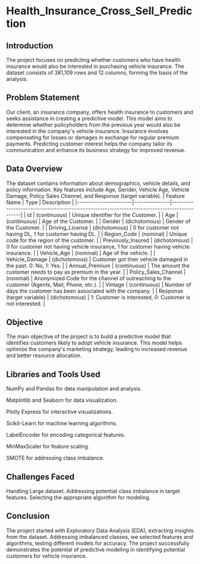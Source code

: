 # Health_Insurance_Cross_Sell_Prediction
## Introduction
The project focuses on predicting whether customers who have health insurance would also be interested in purchasing vehicle insurance. The dataset consists of 381,109 rows and 12 columns, forming the basis of the analysis.
## Problem Statement
Our client, an insurance company, offers health insurance to customers and seeks assistance in creating a predictive model. This model aims to determine whether policyholders from the previous year would also be interested in the company's vehicle insurance. Insurance involves compensating for losses or damages in exchange for regular premium payments. Predicting customer interest helps the company tailor its communication and enhance its business strategy for improved revenue.
## Data Overview
The dataset contains information about demographics, vehicle details, and policy information. Key features include Age, Gender, Vehicle Age, Vehicle Damage, Policy Sales Channel, and Response (target variable).
| Feature Name          | Type          | Description                                                                                 |
|-----------------------|---------------|---------------------------------------------------------------------------------------------|
| id                    | (continuous)  | Unique identifier for the Customer.                                                         |
| Age                   | (continuous)  | Age of the Customer.                                                                       |
| Gender                | (dichotomous) | Gender of the Customer.                                                                    |
| Driving_License       | (dichotomous) | 0 for customer not having DL, 1 for customer having DL.                                   |
| Region_Code           | (nominal)     | Unique code for the region of the customer.                                                |
| Previously_Insured    | (dichotomous) | 0 for customer not having vehicle insurance, 1 for customer having vehicle insurance.     |
| Vehicle_Age           | (nominal)     | Age of the vehicle.                                                                        |
| Vehicle_Damage        | (dichotomous) | Customer got their vehicle damaged in the past. 0: No, 1: Yes.                             |
| Annual_Premium        | (continuous)  | The amount the customer needs to pay as premium in the year.                               |
| Policy_Sales_Channel  | (nominal)     | Anonymized Code for the channel of outreaching to the customer (Agents, Mail, Phone, etc.). |
| Vintage               | (continuous)  | Number of days the customer has been associated with the company.                           |
| Response (target variable)  | (dichotomous) | 1: Customer is interested, 0: Customer is not interested.                                 |

## Objective
The main objective of the project is to build a predictive model that identifies customers likely to adopt vehicle insurance. This model helps optimize the company's marketing strategy, leading to increased revenue and better resource allocation.
## Libraries and Tools Used
NumPy and Pandas for data manipulation and analysis.

Matplotlib and Seaborn for data visualization.

Plotly Express for interactive visualizations.

Scikit-Learn for machine learning algorithms.

LabelEncoder for encoding categorical features.

MinMaxScaler for feature scaling.

SMOTE for addressing class imbalance.
## Challenges Faced
Handling Large dataset.
Addressing potential class imbalance in target features.
Selecting the appropriate algorithm for modeling.

## Conclusion
The project started with Exploratory Data Analysis (EDA), extracting insights from the dataset. Addressing imbalanced classes, we selected features and algorithms, testing different models for accuracy.
The project successfully demonstrates the potential of predictive modeling in identifying potential customers for vehicle insurance. 
